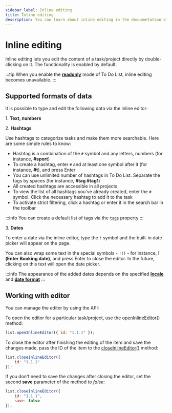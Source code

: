```yaml
---
sidebar_label: Inline editing
title: Inline editing
description: You can learn about inline editing in the documentation of the DHTMLX JavaScript To Do List library. Browse developer guides and API reference, try out code examples and live demos, and download a free 30-day evaluation version of DHTMLX To Do List.
---
```


# Inline editing

Inline editing lets you edit the content of a task/project directly by double-clicking on it. The functionality is enabled by default.

:::tip
When you enable the [**readonly**](api/configs/readonly_config.md) mode of To Do List, inline editing becomes unavailable. 
:::

## Supported formats of data

It is possible to type and edit the following data via the inline editor:

1\. **Text, numbers**

2\. **Hashtags**

Use hashtags to categorize tasks and make them more searchable. Here are some simple rules to know:

- Hashtag is a combination of the `#` symbol and any letters, numbers (for instance, **#sport**)
- To create a hashtag, enter `#` and at least one symbol after it (for instance, **#t**), and press Enter
- You can use unlimited number of hashtags in To Do List. Separate the tags by spaces (for instance, **#tag #tag1**) 
- All created hashtags are accessible in all projects
- To view the list of all hashtags you've already created, enter the `#` symbol. Click the necessary hashtag to add it to the task
- To activate strict filtering, click a hashtag or enter it in the search bar in the toolbar

:::info
You can create a default list of tags via the [`tags`](api/configs/tags_config.md) property
:::

3\. **Dates**

To enter a date via the inline editor, type the `!` symbol and the built-in date picker will appear on the page.
    
You can also wrap some text in the special symbols - `!()` - for instance, **!(Enter Booking date)**, and press Enter to close the editor. In the future, clicking on this text will open the date picker. 

:::info
The appearance of the added dates depends on the specified [**locale**](api/configs/locale_config.md) and [**date format**](api/configs/taskshape_config.md)
:::

## Working with editor

You can manage the editor by using the API:

To open the editor for a particular task/project, use the [openInlineEditor()](../../api/methods/openinlineeditor_method/) method:

~~~js
list.openInlineEditor({ id: "1.1.1" });
~~~

To close the editor after finishing the editing of the item and save the changes made, pass the ID of the item to the [closeInlineEditor()](../../api/methods/closeinlineeditor_method/) method:

~~~js
list.closeInlineEditor({ 
    id: "1.1.1"
});
~~~

If you don't need to save the changes after closing the editor, set the second **save** parameter of the method to *false*:

~~~js
list.closeInlineEditor({ 
    id: "1.1.1",
    save: false
});
~~~~

